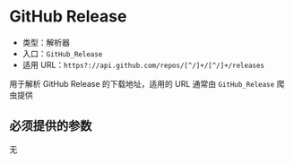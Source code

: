 # GitHub Release

- 类型：解析器
- 入口：`GitHub_Release`
- 适用 URL：`https?://api.github.com/repos/[^/]+/[^/]+/releases`

用于解析 GitHub Release 的下载地址，适用的 URL 通常由 `GitHub_Release` 爬虫提供

## 必须提供的参数

无
